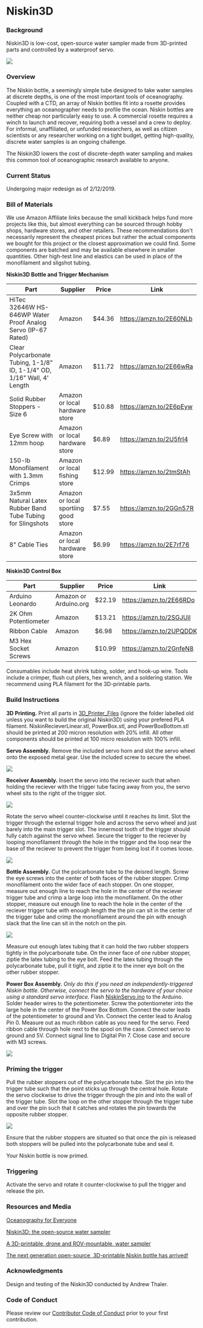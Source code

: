 Niskin3D
========

### Background

Niskin3D is low-cost, open-source water sampler made from 3D-printed parts and controlled by a waterproof servo. 

![](https://github.com/OceanographyforEveryone/Niskin3D/blob/master/Images/IMG_20190212_174718211.jpg)

### Overview

The Niskin bottle, a seemingly simple tube designed to take water samples at discrete depths, is one of the most important tools of oceanography. Coupled with a CTD, an array of Niskin bottles fit into a rosette provides everything an oceanographer needs to profile the ocean. Niskin bottles are neither cheap nor particularly easy to use. A commercial rosette requires a winch to launch and recover, requiring both a vessel and a crew to deploy. For informal, unaffiliated, or unfunded researchers, as well as citizen scientists or any researcher working on a tight budget, getting high-quality, discrete water samples is an ongoing challenge. 

The Niskin3D lowers the cost of discrete-depth water sampling and makes this common tool of oceanographic research available to anyone. 

### Current Status

Undergoing major redesign as of 2/12/2019.

### Bill of Materials

We use Amazon Affiliate links because the small kickback helps fund more projects like this, but almost everything can be sourced through hobby shops, hardware stores, and other retailers. These recommendations don't necessarily represent the cheapest prices but rather the actual components we bought for this project or the closest approximation we could find. Some components are batched and may be available elsewhere in smaller quantities. Other high-test line and elastics can be used in place of the monofilament and sligshot tubing. 

**Niskin3D Bottle and Trigger Mechanism**

Part | Supplier | Price | Link
--- | --- | --- | ---
HiTec 32646W HS-646WP Water Proof Analog Servo (IP-67 Rated) | Amazon | $44.36 | https://amzn.to/2E60NLb
Clear Polycarbonate Tubing, 1-1/8" ID, 1-1/4" OD, 1/16" Wall, 4' Length | Amazon | $11.72| https://amzn.to/2E66wRa
Solid Rubber Stoppers - Size 6 | Amazon or local hardware store | $10.88 | https://amzn.to/2E6pEyw
Eye Screw with 12mm hoop | Amazon or local hardware store | $6.89 | https://amzn.to/2U5frI4
150-lb Monofilament with 1.3mm Crimps | Amazon or local fishing store | $12.99 | https://amzn.to/2tmStAh
3x5mm Natural Latex Rubber Band Tube Tubing for Slingshots | Amazon or local sportiing good store | $7.55 | https://amzn.to/2GGn57R
8" Cable Ties | Amazon or local hardware store | $6.99 | https://amzn.to/2E7rf76

**Niskin3D Control Box**

Part | Supplier | Price | Link
--- | --- | --- | ---
Arduino Leonardo | Amazon or Arduino.org | $22.19 | https://amzn.to/2E66RDo
2K Ohm Potentiometer | Amazon | $13.21 | https://amzn.to/2SGJUil
Ribbon Cable | Amazon | $6.98 | https://amzn.to/2UPQDDK
M3 Hex Socket Screws | Amazon | $10.99 | https://amzn.to/2GnfeN8

Consumables include heat shrink tubing, solder, and hook-up wire. Tools include a crimper, flush cut pliers, hex wrench, and a soldering station. We recommend using PLA filament for the 3D-printable parts. 

### Build Instructions

**3D Printing.** Print all parts in [3D_Printer_Files](https://github.com/OceanographyforEveryone/Niskin3D/tree/master/3D_Printer_Files) (ignore the folder labelled old unless you want to build the original Niskin3D) using your prefered PLA filament. NiskinRecieverLinear.stl, PowerBox.stl, and PowerBoxBottom.stl should be printed at 200 micron resolution with 20% infill. All other components should be printed at 100 micro resolution with 100% infill. 

**Servo Assembly.** Remove the included servo horn and slot the servo wheel onto the exposed metal gear. Use the included screw to secure the wheel. 

![](https://github.com/OceanographyforEveryone/Niskin3D/blob/master/Images/IMG_20190212_145143.jpg)

**Receiver Assembly.** Insert the servo into the reciever such that when holding the reciever with the trigger tube facing away from you, the servo wheel sits to the right of the trigger slot. 

![](https://github.com/OceanographyforEveryone/Niskin3D/blob/master/Images/IMG_20190212_145200.jpg)

Rotate the servo wheel counter-clockwise until it reaches its limit. Slot the trigger through the external trigger hole and across the servo wheel and just barely into the main trigger slot. The innermost tooth of the trigger should fully catch against the servo wheel. Secure the trigger to the reciever by looping monofilament through the hole in the trigger and the loop near the base of the reciever to prevent the trigger from being lost if it comes loose.

![](https://github.com/OceanographyforEveryone/Niskin3D/blob/master/Images/IMG_20190212_145215.jpg)

**Bottle Assembly.** Cut the polcarbonate tube to the deisred length. Screw the eye screws into the center of both faces of the rubber stopper. Crimp monofilament onto the wider face of each stopper. On one stopper, measure out enough line to reach the hole in the center of the reciever trigger tube and crimp a large loop into the monofilament. On the other stopper, measure out enough line to  reach the hole in the center of the reciever trigger tube with enough length the the pin can sit in the center of the trigger tube and crimp the monofilament around the pin with enough slack that the line can sit in the notch on the pin. 

![](https://github.com/OceanographyforEveryone/Niskin3D/blob/master/Images/IMG_20190212_145313.jpg)

Measure out enough latex tubing that it can hold the two rubber stoppers tightly in the polycarbonate tube. On the inner face of one rubber stopper, ziptie the latex tubing to the eye bolt. Feed the latex tubing through the polycarbonate tube, pull it tight, and ziptie it to the inner eye bolt on the other rubber stopper. 

**Power Box Assembly.** _Only do this if you need an independently-triggered Niskin bottle. Otherwise, connect the servo to the hardware of your choice using a standard servo interface._  Flash [NiskinServo.ino](https://github.com/OceanographyforEveryone/Niskin3D/tree/master/NiskinServo) to the Arduino. Solder header wires to the potentiometer. Screw the potentiometer into the large hole in the center of the Power Box Bottom. Connect the outer leads of the potentiometer to ground and Vin. Connect the center lead to Analog Pin 0. Measure out as much ribbon cable as you need for the servo. Feed ribbon cable through hole next to the spool on the case. Connect servo to ground and 5V. Connect signal line to Digital Pin 7. Close case and secure with M3 screws.

![](https://github.com/OceanographyforEveryone/Niskin3D/blob/master/Images/IMG_20190212_145938.jpg)

### Priming the trigger

Pull the rubber stoppers out of the polycarbonate tube. Slot the pin into the trigger tube such that the point sticks up through the central hole. Rotate the servo clockwise to drive the trigger through the pin and into the wall of the trigger tube. Slot the loop on the other stopper through the trigger tube and over the pin such that it catches and rotates the pin towards the opposite rubber stopper. 

![](https://github.com/OceanographyforEveryone/Niskin3D/blob/master/Images/IMG_20190212_175831.jpg)

Ensure that the rubber stoppers are situated so that once the pin is released both stoppers will be pulled into the polycarbonate tube and seal it. 

Your Niskin bottle is now primed. 

### Triggering

Activate the servo and rotate it counter-clockwise to pull the trigger and release the pin. 

### Resources and Media

[Oceanography for Everyone](http://oceanographyforeveryone.com/)

[Niskin3D: the open-source water sampler](https://www.thingiverse.com/thing:3421202)

[A 3D-printable, drone and ROV-mountable, water sampler](http://www.southernfriedscience.com/?p=18730)

[The next generation open-source, 3D-printable Niskin bottle has arrived!](http://www.southernfriedscience.com/the-next-generation-open-source-3d-printable-niskin-bottle-has-arrived/)

### Acknowledgments 

Design and testing of the Niskin3D conducted by Andrew Thaler.

### Code of Conduct

Please review our [Contributor Code of Conduct](https://github.com/OceanographyforEveryone/Niskin3D/blob/master/CODE_OF_CONDUCT.md) prior to your first contribution. 
